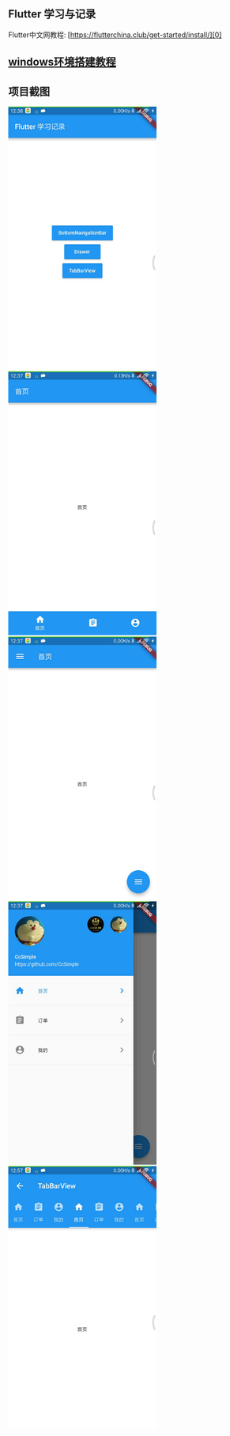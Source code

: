 ## Flutter 学习与记录

Flutter中文网教程: [https://flutterchina.club/get-started/install/][0]

## [windows环境搭建教程][1]

## 项目截图

<img src="https://github.com/CcSimple/FlutterDemo/blob/master/screenshot/1.png" width="300"><img src="https://github.com/CcSimple/FlutterDemo/blob/master/screenshot/2.png" width="300"><img src="https://github.com/CcSimple/FlutterDemo/blob/master/screenshot/3.png" width="300"><img src="https://github.com/CcSimple/FlutterDemo/blob/master/screenshot/4.png" width="300"><img src="https://github.com/CcSimple/FlutterDemo/blob/master/screenshot/5.png" width="300">

[0]: https://flutterchina.club/get-started/install/
[1]: https://github.com/CcSimple/FlutterDemo/blob/master/README-BUILD.md